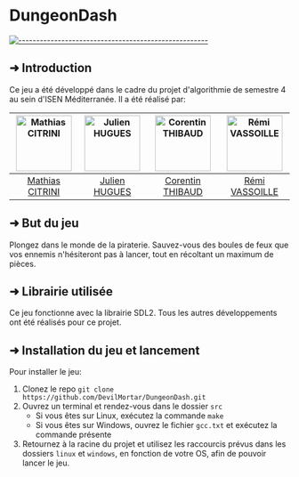 # DungeonDash
[![-----------------------------------------------------](https://raw.githubusercontent.com/andreasbm/readme/master/assets/lines/water.png)](#introduction)
## ➜ Introduction

Ce jeu a été développé dans le cadre du projet d'algorithmie de semestre 4 au sein d'ISEN Méditerranée.
Il a été réalisé par:

| [<img alt="Mathias CITRINI" src="https://avatars.githubusercontent.com/u/29785323?v=4" width="100">](https://github.com/DevilMortar) | [<img alt="Julien HUGUES" src="https://avatars.githubusercontent.com/u/85904905?v=4" width="100">](https://github.com/StretScher) | [<img alt="Corentin THIBAUD" src="https://avatars.githubusercontent.com/u/74668473?v=4" width="100">](https://github.com/corentinthibaud) | [<img alt="Rémi VASSOILLE" src="https://avatars.githubusercontent.com/u/78744690?v=4" width="100">](https://github.com/Remi-Vassoille) |
|:------------------------------------------------------------------------------------------------------------------------------------:|:---------------------------------------------------------------------------------------------------------------------------------:|:-----------------------------------------------------------------------------------------------------------------------------------------:|:--------------------------------------------------------------------------------------------------------------------------------------:|
|                                          [Mathias CITRINI](https://github.com/DevilMortar)                                           |                                          [Julien HUGUES](https://github.com/StretScher)                                           |                                          [Corentin THIBAUD](https://github.com/corentinthibaud)                                           |                                          [Rémi VASSOILLE](https://github.com/Remi-Vassoille)                                          |

## ➜ But du jeu

Plongez dans le monde de la piraterie. Sauvez-vous des boules de feux que vos ennemis n'hésiteront pas à lancer, tout en récoltant un maximum de pièces.

## ➜ Librairie utilisée

Ce jeu fonctionne avec la librairie SDL2. Tous les autres développements ont été réalisés pour ce projet.

## ➜ Installation du jeu et lancement
Pour installer le jeu:
1) Clonez le repo `git clone https://github.com/DevilMortar/DungeonDash.git`
2) Ouvrez un terminal et rendez-vous dans le dossier `src`
   * Si vous êtes sur Linux, exécutez la commande `make`
   * Si vous êtes sur Windows, ouvrez le fichier `gcc.txt` et exécutez la commande présente
3) Retournez à la racine du projet et utilisez les raccourcis prévus dans les dossiers `linux` et `windows`, en fonction de votre OS, afin de pouvoir lancer le jeu.